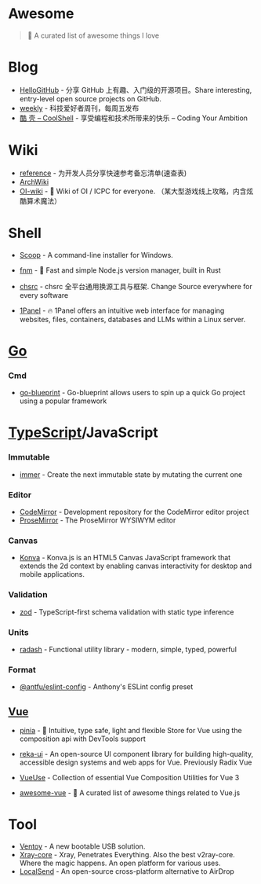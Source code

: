 # Awesome
> 📌 A curated list of awesome things I love
>

# Blog

- [HelloGitHub](https://github.com/521xueweihan/HelloGitHub) - 分享 GitHub 上有趣、入门级的开源项目。Share interesting, entry-level open source projects on GitHub.
- [weekly](https://github.com/ruanyf/weekly) - 科技爱好者周刊，每周五发布
- [酷 壳 – CoolShell](https://coolshell.cn/) - 享受编程和技术所带来的快乐 – Coding Your Ambition

# Wiki

- [reference](https://github.com/jaywcjlove/reference) - 为开发人员分享快速参考备忘清单(速查表)
- [ArchWiki](https://wiki.archlinux.org/title/Main_page)
- [OI-wiki](https://github.com/OI-wiki/OI-wiki) - 🌟 Wiki of OI / ICPC for everyone. （某大型游戏线上攻略，内含炫酷算术魔法）

# Shell

- [Scoop](https://github.com/ScoopInstaller/Scoop) - A command-line installer for Windows.

- [fnm](https://github.com/Schniz/fnm) - 🚀 Fast and simple Node.js version manager, built in Rust

- [chsrc](https://github.com/RubyMetric/chsrc) - chsrc 全平台通用换源工具与框架. Change Source everywhere for every software

- [1Panel](https://github.com/1Panel-dev/1Panel) - 🔥 1Panel offers an intuitive web interface for managing websites, files, containers, databases and LLMs within a Linux server.

# [Go](https://github.com/golang/go)

### Cmd

- [go-blueprint](https://github.com/Melkeydev/go-blueprint) - Go-blueprint allows users to spin up a quick Go project using a popular framework

# [TypeScript](https://github.com/microsoft/TypeScript)/JavaScript

### Immutable

- [immer](https://github.com/immerjs/immer) - Create the next immutable state by mutating the current one

### Editor

- [CodeMirror](https://github.com/codemirror/dev) - Development repository for the CodeMirror editor project
- [ProseMirror](https://github.com/ProseMirror/prosemirror) - The ProseMirror WYSIWYM editor

### Canvas

- [Konva](https://github.com/konvajs/konva) - Konva.js is an HTML5 Canvas JavaScript framework that extends the 2d context by enabling canvas interactivity for desktop and mobile applications.

### Validation 

- [zod](https://github.com/colinhacks/zod) - TypeScript-first schema validation with static type inference

### Units

- [radash](https://github.com/sodiray/radash) - Functional utility library - modern, simple, typed, powerful

### Format

- [@antfu/eslint-config](https://github.com/antfu/eslint-config) - Anthony's ESLint config preset

## [Vue](https://github.com/vuejs/core)
- [pinia](https://github.com/vuejs/pinia) - 🍍 Intuitive, type safe, light and flexible Store for Vue using the composition api with DevTools support
- [reka-ui](https://github.com/unovue/reka-ui) - An open-source UI component library for building high-quality, accessible design systems and web apps for Vue. Previously Radix Vue
- [VueUse](https://github.com/vueuse/vueuse) - Collection of essential Vue Composition Utilities for Vue 3

- [awesome-vue](https://github.com/vuejs/awesome-vue) - 🎉 A curated list of awesome things related to Vue.js

# Tool

- [Ventoy](https://github.com/ventoy/Ventoy) - A new bootable USB solution.
- [Xray-core](https://github.com/XTLS/Xray-core) - Xray, Penetrates Everything. Also the best v2ray-core. Where the magic happens. An open platform for various uses.
- [LocalSend](https://github.com/localsend/localsend) - An open-source cross-platform alternative to AirDrop
